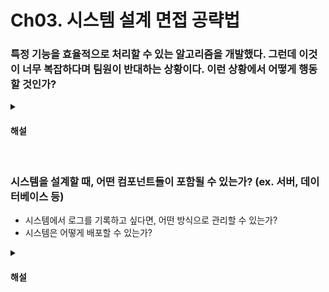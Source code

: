 # Ch03. 시스템 설계 면접 공략법

### 특정 기능을 효율적으로 처리할 수 있는 알고리즘을 개발했다. 그런데 이것이 너무 복잡하다며 팀원이 반대하는 상황이다. 이런 상황에서 어떻게 행동할 것인가?

<details>
<summary><h4>해설</h4></summary>

> 특정 기능을 효율적으로 처리할 수 있는 알고리즘을 개발했다. 그런데 이것이 너무 복잡하다며 팀원이 반대하는 상황이다. 이런 상황에서 어떻게 행동할 것인가?
* 개인의 가치관에 따라 다르겠지만, 해당 알고리즘을 도입하는 것이 오버 엔지니어링은 아닌지 고려해야 할 것이다.
* 현재 시스템의 규모와 알고리즘을 도입함으로써 얼만큼의 성능 개선이 가능한지 고민해야 한다.

</details>


<br>

### 시스템을 설계할 때, 어떤 컴포넌트들이 포함될 수 있는가? (ex. 서버, 데이터베이스 등)

* 시스템에서 로그를 기록하고 싶다면, 어떤 방식으로 관리할 수 있는가?
* 시스템은 어떻게 배포할 수 있는가?

<details>
<summary><h4>해설</h4></summary>

> 시스템을 설계할 때, 어떤 컴포넌트들이 포함될 수 있는가? (ex. 서버, 데이터베이스 등)
* 로드밸런서, CDN, 캐시, 메시지 

> 시스템에서 로그를 기록하고 싶다면, 어떤 방식으로 관리할 수 있는가?
* 시스템에 생긴 문제를 기록하고 파악하기 위해 로그가 필요하다.
* 개발, 테스트, 운영 환경을 분리하고 각 환경마다 로그 파일을 관리할 수 있다. 로그 파일에는 로그가 남겨진 시간과 내용이 기록될 것이다.
* 하나의 로그가 너무 커지는 것을 방지하기 위해 특정 주기마다 로그 로테이션을 수행할 수 있다. 

> 시스템은 어떻게 배포할 수 있는가?
* 기능 구현이 종료될 때마다 자동 배포되도록 설정할 것 같다.
* 클라우드 컴퓨팅 서비스를 사용해 시스템을 배포할 수 있다. 예를 들어 aws의 ec2와 code deploy를 연계해, 기능 개발이 완료될 때마다 인스턴스로 자동 배포가 가능하다.  
</details>
